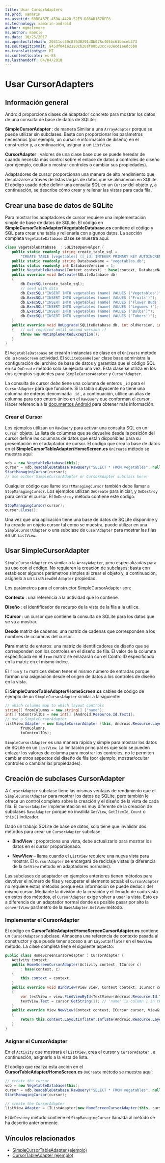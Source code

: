 ```yaml
---
title: Usar CursorAdapters
ms.prod: xamarin
ms.assetid: 60DE467E-A5DA-4420-52E5-D86AD1678FE6
ms.technology: xamarin-android
author: mgmclemore
ms.author: mamcle
ms.date: 10/25/2017
ms.openlocfilehash: 20311cc50c87638391d8b078c405bc61baceb373
ms.sourcegitcommit: 945df041e2180cb20af08b83cc703ecd1aedc6b0
ms.translationtype: MT
ms.contentlocale: es-ES
ms.lasthandoff: 04/04/2018
---
```

# <a name="using-cursoradapters"></a>Usar CursorAdapters


## <a name="overview"></a>Información general

Android proporciona clases de adaptador concreto para mostrar los datos de una consulta de base de datos de SQLite:

 **SimpleCursorAdapter** : de manera Similar a una `ArrayAdapter` porque se puede utilizar sin subclases. Basta con proporcionar los parámetros necesarios (por ejemplo, un cursor e información de diseño) en el constructor y, a continuación, asignar a un `ListView`.

 **CursorAdapter** : valores de una clase base que se puede heredar de cuando necesita más control sobre el enlace de datos a controles de diseño (por ejemplo, ocultar o mostrar controles o cambiar sus propiedades).

Adaptadores de cursor proporcionan una manera de alto rendimiento que desplazarse a través de listas largas de datos que se almacenan en SQLite. El código usado debe definir una consulta SQL en un `Cursor` del objeto y, a continuación, se describe cómo crear y rellenar las vistas para cada fila.


## <a name="creating-an-sqlite-database"></a>Crear una base de datos de SQLite

Para mostrar los adaptadores de cursor requiere una implementación simple de base de datos de SQLite. El código en **SimpleCursorTableAdapter/VegetableDatabase.cs** contiene el código y SQL para crear una tabla y rellenarla con algunos datos.
La sección completa `VegetableDatabase` clase se muestra aquí:

```csharp
class VegetableDatabase  : SQLiteOpenHelper {
   public static readonly string create_table_sql =
       "CREATE TABLE [vegetables] ([_id] INTEGER PRIMARY KEY AUTOINCREMENT NOT NULL UNIQUE, [name] TEXT NOT NULL UNIQUE)";
   public static readonly string DatabaseName = "vegetables.db";
   public static readonly int DatabaseVersion = 1;
   public VegetableDatabase(Context context) : base(context, DatabaseName, null, DatabaseVersion) { }
   public override void OnCreate(SQLiteDatabase db)
   {
       db.ExecSQL(create_table_sql);
       // seed with data
       db.ExecSQL("INSERT INTO vegetables (name) VALUES ('Vegetables')");
       db.ExecSQL("INSERT INTO vegetables (name) VALUES ('Fruits')");
       db.ExecSQL("INSERT INTO vegetables (name) VALUES ('Flower Buds')");
       db.ExecSQL("INSERT INTO vegetables (name) VALUES ('Legumes')");
       db.ExecSQL("INSERT INTO vegetables (name) VALUES ('Bulbs')");
       db.ExecSQL("INSERT INTO vegetables (name) VALUES ('Tubers')");
   }
   public override void OnUpgrade(SQLiteDatabase db, int oldVersion, int newVersion)
   {   // not required until second version :)
       throw new NotImplementedException();
   }
}
```

El `VegetableDatabase` se crearán instancias de clase en el `OnCreate` método de la `HomeScreen` actividad. El `SQLiteOpenHelper` clase base administra la configuración del archivo de base de datos y garantiza que el código SQL en su `OnCreate` método solo se ejecuta una vez. Esta clase se utiliza en los dos ejemplos siguientes para `SimpleCursorAdapter` y `CursorAdapter`.

La consulta de cursor *debe* tiene una columna de enteros `_id` para el `CursorAdapter` para que funcione. Si la tabla subyacente no tiene una columna de enteros denominada `_id` , a continuación, utilice un alias de columna para otro entero único en el `RawQuery` que conforman el cursor. Hacer referencia a la [documentos Android](https://developer.xamarin.com/api/type/Android.Widget.CursorAdapter/) para obtener más información.


### <a name="creating-the-cursor"></a>Crear el Cursor

Los ejemplos utilizan un `RawQuery` para activar una consulta SQL en un `Cursor` objeto. La lista de columnas que se devuelve desde la posición del cursor define las columnas de datos que están disponibles para su presentación en el adaptador de cursor. El código que crea la base de datos en el **SimpleCursorTableAdapter/HomeScreen.cs** `OnCreate` método se muestra aquí:

```csharp
vdb = new VegetableDatabase(this);
cursor = vdb.ReadableDatabase.RawQuery("SELECT * FROM vegetables", null); // cursor query
StartManagingCursor(cursor);
// use either SimpleCursorAdapter or CursorAdapter subclass here!
```

Cualquier código que llame `StartManagingCursor` también debe llamar a `StopManagingCursor`. Los ejemplos utilizan `OnCreate` para iniciar, y `OnDestroy` para cerrar el cursor. El `OnDestroy` método contiene este código:

```csharp
StopManagingCursor(cursor);
cursor.Close();
```

Una vez que una aplicación tiene una base de datos de SQLite disponible y ha creado un objeto cursor tal como se muestra, puede utilizar en una `SimpleCursorAdapter` o una subclase de `CusorAdapter` para mostrar las filas en un `ListView`.


## <a name="using-simplecursoradapter"></a>Usar SimpleCursorAdapter

`SimpleCursorAdapter` es similar a la `ArrayAdapter`, pero especializadas para su uso con el código. No requieren la creación de subclases: basta con establecer algunos parámetros simples al crear el objeto y, a continuación, asígnelo a un `ListView`del `Adapter` propiedad.

Los parámetros para el constructor SimpleCursorAdapter son:

 **Contexto** : una referencia a la actividad que lo contiene.

 **Diseño** : el identificador de recurso de la vista de la fila a la utilice.

 **ICursor** : un cursor que contiene la consulta de SQLite para los datos que se va a mostrar.

 **Desde** matriz de cadenas: una matriz de cadenas que corresponden a los nombres de columnas del cursor.

 **Para** matriz de enteros: una matriz de identificadores de diseño que se corresponden con los controles en el diseño de fila. El valor de la columna especificada en el `from` matriz se enlazarán con el ControlID especificado en la matriz en el mismo índice.

El `from` y `to` matrices deben tener el mismo número de entradas porque forman una asignación desde el origen de datos a los controles de diseño en la vista.

El **SimpleCursorTableAdapter/HomeScreen.cs** cables de código de ejemplo de un `SimpleCursorAdapter` similar a la siguiente:

```csharp
// which columns map to which layout controls
string[] fromColumns = new string[] {"name"};
int[] toControlIDs = new int[] {Android.Resource.Id.Text1};
// use a SimpleCursorAdapter
listView.Adapter = new SimpleCursorAdapter (this, Android.Resource.Layout.SimpleListItem1, cursor,
       fromColumns,
       toControlIDs);
```

`SimpleCursorAdapter` es una manera rápida y simple para mostrar los datos de SQLite en un `ListView`. La limitación principal es que solo se pueden enlazar los valores de columna para mostrar los controles, no le permiten cambiar otros aspectos del diseño de fila (por ejemplo, mostrar/ocultar controles o cambiar las propiedades).


## <a name="subclassing-cursoradapter"></a>Creación de subclases CursorAdapter

A `CursorAdapter` subclase tiene las mismas ventajas de rendimiento que el `SimpleCursorAdapter` para mostrar los datos de SQLite, pero también le ofrece un control completo sobre la creación y el diseño de la vista de cada fila. El `CursorAdapter` implementación es muy diferente de la creación de subclases `BaseAdapter` porque no invalida `GetView`, `GetItemId`, `Count` o `this[]` indizador.

Dado un trabajo SQLite de base de datos, solo tiene que invalidar dos métodos para crear un `CursorAdapter` subclase:

- **BindView** : proporciona una vista, debe actualizarlo para mostrar los datos en el cursor proporcionado.

- **NewView** – llama cuando el `ListView` requiere una nueva vista para mostrar. El `CursorAdapter` se encargará de reciclaje vistas (a diferencia de la `GetView` método en adaptadores normales).

Las subclases de adaptador en ejemplos anteriores tienen métodos para devolver el número de filas y recuperar el elemento actual: el `CursorAdapter` no requiere estos métodos porque esa información se puede deducir del mismo cursor. Mediante la división de la creación y el llenado de cada vista en estos dos métodos, el `CursorAdapter` exige volver a usar la vista. Esto es a diferencia de un adaptador normal donde es posible pasar por alto la `convertView` parámetro de la `BaseAdapter.GetView` método.


### <a name="implementing-the-cursoradapter"></a>Implementar el CursorAdapter

El código en **CursorTableAdapter/HomeScreenCursorAdapter.cs** contiene un `CursorAdapter` subclase. Almacena una referencia de contexto pasada al constructor y que puede tener acceso a un `LayoutInflater` en el `NewView` método. La clase completa tiene el siguiente aspecto:

```csharp
public class HomeScreenCursorAdapter : CursorAdapter {
   Activity context;
   public HomeScreenCursorAdapter(Activity context, ICursor c)
       : base(context, c)
   {
       this.context = context;
   }
   public override void BindView(View view, Context context, ICursor cursor)
   {
       var textView = view.FindViewById<TextView>(Android.Resource.Id.Text1);
       textView.Text = cursor.GetString(1); // 'name' is column 1 in the cursor query
   }
   public override View NewView(Context context, ICursor cursor, ViewGroup parent)
   {
       return this.context.LayoutInflater.Inflate(Android.Resource.Layout.SimpleListItem1, parent, false);
   }
}
```


### <a name="assigning-the-cursoradapter"></a>Asignar el CursorAdapter

En el `Activity` que mostrará el `ListView`, crea el cursor y `CursorAdapter` , a continuación, asignarlo a la vista de lista.

El código que realiza esta acción en el **CursorTableAdapter/HomeScreen.cs** `OnCreate` método se muestra aquí:

```csharp
// create the cursor
vdb = new VegetableDatabase(this);
cursor = vdb.ReadableDatabase.RawQuery("SELECT * FROM vegetables", null);
StartManagingCursor(cursor);

// create the CursorAdapter
listView.Adapter = (IListAdapter)new HomeScreenCursorAdapter(this, cursor, false);
```

El `OnDestroy` método contiene el `StopManagingCursor` llamada al método se ha descrito anteriormente.



## <a name="related-links"></a>Vínculos relacionados

- [SimpleCursorTableAdapter (ejemplo)](https://developer.xamarin.com/samples/SimpleCursorTableAdapter/)
- [CursorTableAdapter (ejemplo)](https://developer.xamarin.com/samples/CursorTableAdapter/)
